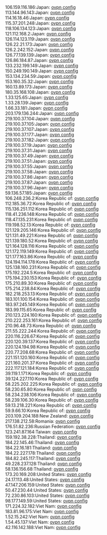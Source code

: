 106.159.116.186:Japan: [ovpn config](vpn/106_159_116_186.ovpn)  
113.144.96.143:Japan: [ovpn config](vpn/113_144_96_143.ovpn)  
114.16.18.46:Japan: [ovpn config](vpn/114_16_18_46.ovpn)  
115.37.201.248:Japan: [ovpn config](vpn/115_37_201_248.ovpn)  
118.106.134.123:Japan: [ovpn config](vpn/118_106_134_123.ovpn)  
121.112.168.2:Japan: [ovpn config](vpn/121_112_168_2.ovpn)  
126.114.123.119:Japan: [ovpn config](vpn/126_114_123_119.ovpn)  
126.22.21.173:Japan: [ovpn config](vpn/126_22_21_173.ovpn)  
126.2.242.152:Japan: [ovpn config](vpn/126_2_242_152.ovpn)  
126.77.139.139:Japan: [ovpn config](vpn/126_77_139_139.ovpn)  
126.86.184.87:Japan: [ovpn config](vpn/126_86_184_87.ovpn)  
133.232.199.149:Japan: [ovpn config](vpn/133_232_199_149.ovpn)  
150.249.190.149:Japan: [ovpn config](vpn/150_249_190_149.ovpn)  
153.134.234.59:Japan: [ovpn config](vpn/153_134_234_59.ovpn)  
153.160.35.32:Japan: [ovpn config](vpn/153_160_35_32.ovpn)  
160.13.89.173:Japan: [ovpn config](vpn/160_13_89_173.ovpn)  
180.35.168.108:Japan: [ovpn config](vpn/180_35_168_108.ovpn)  
1.33.125.65:Japan: [ovpn config](vpn/1_33_125_65.ovpn)  
1.33.28.139:Japan: [ovpn config](vpn/1_33_28_139.ovpn)  
1.66.33.181:Japan: [ovpn config](vpn/1_66_33_181.ovpn)  
203.179.136.244:Japan: [ovpn config](vpn/203_179_136_244.ovpn)  
219.100.37.104:Japan: [ovpn config](vpn/219_100_37_104.ovpn)  
219.100.37.105:Japan: [ovpn config](vpn/219_100_37_105.ovpn)  
219.100.37.107:Japan: [ovpn config](vpn/219_100_37_107.ovpn)  
219.100.37.177:Japan: [ovpn config](vpn/219_100_37_177.ovpn)  
219.100.37.182:Japan: [ovpn config](vpn/219_100_37_182.ovpn)  
219.100.37.19:Japan: [ovpn config](vpn/219_100_37_19.ovpn)  
219.100.37.31:Japan: [ovpn config](vpn/219_100_37_31.ovpn)  
219.100.37.49:Japan: [ovpn config](vpn/219_100_37_49.ovpn)  
219.100.37.51:Japan: [ovpn config](vpn/219_100_37_51.ovpn)  
219.100.37.55:Japan: [ovpn config](vpn/219_100_37_55.ovpn)  
219.100.37.58:Japan: [ovpn config](vpn/219_100_37_58.ovpn)  
219.100.37.86:Japan: [ovpn config](vpn/219_100_37_86.ovpn)  
219.100.37.87:Japan: [ovpn config](vpn/219_100_37_87.ovpn)  
219.100.37.96:Japan: [ovpn config](vpn/219_100_37_96.ovpn)  
59.136.57.185:Japan: [ovpn config](vpn/59_136_57_185.ovpn)  
106.248.236.2:Korea Republic of: [ovpn config](vpn/106_248_236_2.ovpn)  
112.185.36.72:Korea Republic of: [ovpn config](vpn/112_185_36_72.ovpn)  
115.136.251.112:Korea Republic of: [ovpn config](vpn/115_136_251_112.ovpn)  
118.41.236.148:Korea Republic of: [ovpn config](vpn/118_41_236_148.ovpn)  
118.47.135.231:Korea Republic of: [ovpn config](vpn/118_47_135_231.ovpn)  
119.198.52.13:Korea Republic of: [ovpn config](vpn/119_198_52_13.ovpn)  
121.129.205.146:Korea Republic of: [ovpn config](vpn/121_129_205_146.ovpn)  
121.131.49.221:Korea Republic of: [ovpn config](vpn/121_131_49_221.ovpn)  
121.139.180.52:Korea Republic of: [ovpn config](vpn/121_139_180_52.ovpn)  
121.164.128.116:Korea Republic of: [ovpn config](vpn/121_164_128_116.ovpn)  
121.172.119.149:Korea Republic of: [ovpn config](vpn/121_172_119_149.ovpn)  
121.177.163.86:Korea Republic of: [ovpn config](vpn/121_177_163_86.ovpn)  
124.194.114.178:Korea Republic of: [ovpn config](vpn/124_194_114_178.ovpn)  
125.138.160.231:Korea Republic of: [ovpn config](vpn/125_138_160_231.ovpn)  
175.192.224.5:Korea Republic of: [ovpn config](vpn/175_192_224_5.ovpn)  
175.194.230.153:Korea Republic of: [ovpn config](vpn/175_194_230_153.ovpn)  
175.210.89.30:Korea Republic of: [ovpn config](vpn/175_210_89_30.ovpn)  
175.214.238.84:Korea Republic of: [ovpn config](vpn/175_214_238_84.ovpn)  
182.218.253.13:Korea Republic of: [ovpn config](vpn/182_218_253_13.ovpn)  
183.101.100.154:Korea Republic of: [ovpn config](vpn/183_101_100_154.ovpn)  
183.97.245.149:Korea Republic of: [ovpn config](vpn/183_97_245_149.ovpn)  
183.99.115.65:Korea Republic of: [ovpn config](vpn/183_99_115_65.ovpn)  
210.123.224.160:Korea Republic of: [ovpn config](vpn/210_123_224_160.ovpn)  
210.222.253.161:Korea Republic of: [ovpn config](vpn/210_222_253_161.ovpn)  
210.96.48.73:Korea Republic of: [ovpn config](vpn/210_96_48_73.ovpn)  
211.55.222.244:Korea Republic of: [ovpn config](vpn/211_55_222_244.ovpn)  
220.116.226.67:Korea Republic of: [ovpn config](vpn/220_116_226_67.ovpn)  
220.120.39.137:Korea Republic of: [ovpn config](vpn/220_120_39_137.ovpn)  
220.124.194.98:Korea Republic of: [ovpn config](vpn/220_124_194_98.ovpn)  
220.77.208.68:Korea Republic of: [ovpn config](vpn/220_77_208_68.ovpn)  
221.151.120.160:Korea Republic of: [ovpn config](vpn/221_151_120_160.ovpn)  
221.160.201.37:Korea Republic of: [ovpn config](vpn/221_160_201_37.ovpn)  
222.117.121.184:Korea Republic of: [ovpn config](vpn/222_117_121_184.ovpn)  
39.119.1.171:Korea Republic of: [ovpn config](vpn/39_119_1_171.ovpn)  
39.124.227.110:Korea Republic of: [ovpn config](vpn/39_124_227_110.ovpn)  
58.225.202.225:Korea Republic of: [ovpn config](vpn/58_225_202_225.ovpn)  
58.230.65.80:Korea Republic of: [ovpn config](vpn/58_230_65_80.ovpn)  
58.234.238.106:Korea Republic of: [ovpn config](vpn/58_234_238_106.ovpn)  
58.239.106.30:Korea Republic of: [ovpn config](vpn/58_239_106_30.ovpn)  
59.13.218.221:Korea Republic of: [ovpn config](vpn/59_13_218_221.ovpn)  
59.9.66.10:Korea Republic of: [ovpn config](vpn/59_9_66_10.ovpn)  
203.109.204.188:New Zealand: [ovpn config](vpn/203_109_204_188.ovpn)  
217.138.212.58:Romania: [ovpn config](vpn/217_138_212_58.ovpn)  
176.51.82.236:Russian Federation: [ovpn config](vpn/176_51_82_236.ovpn)  
123.241.87.164:Taiwan: [ovpn config](vpn/123_241_87_164.ovpn)  
159.192.38.228:Thailand: [ovpn config](vpn/159_192_38_228.ovpn)  
184.22.145.46:Thailand: [ovpn config](vpn/184_22_145_46.ovpn)  
184.22.16.181:Thailand: [ovpn config](vpn/184_22_16_181.ovpn)  
184.22.227.178:Thailand: [ovpn config](vpn/184_22_227_178.ovpn)  
184.82.245.117:Thailand: [ovpn config](vpn/184_82_245_117.ovpn)  
49.228.237.128:Thailand: [ovpn config](vpn/49_228_237_128.ovpn)  
58.136.156.68:Thailand: [ovpn config](vpn/58_136_156_68.ovpn)  
173.20.169.208:United States: [ovpn config](vpn/173_20_169_208.ovpn)  
24.17.113.48:United States: [ovpn config](vpn/24_17_113_48.ovpn)  
47.147.206.159:United States: [ovpn config](vpn/47_147_206_159.ovpn)  
50.47.230.44:United States: [ovpn config](vpn/50_47_230_44.ovpn)  
72.230.86.103:United States: [ovpn config](vpn/72_230_86_103.ovpn)  
98.177.149.59:United States: [ovpn config](vpn/98_177_149_59.ovpn)  
171.224.32.182:Viet Nam: [ovpn config](vpn/171_224_32_182.ovpn)  
183.81.96.175:Viet Nam: [ovpn config](vpn/183_81_96_175.ovpn)  
1.52.15.242:Viet Nam: [ovpn config](vpn/1_52_15_242.ovpn)  
1.54.45.137:Viet Nam: [ovpn config](vpn/1_54_45_137.ovpn)  
42.116.142.188:Viet Nam: [ovpn config](vpn/42_116_142_188.ovpn)  
